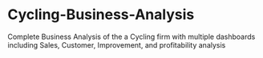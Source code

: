 # Cycling-Business-Analysis
Complete Business Analysis of the a Cycling firm with multiple dashboards including Sales, Customer, Improvement, and profitability analysis
